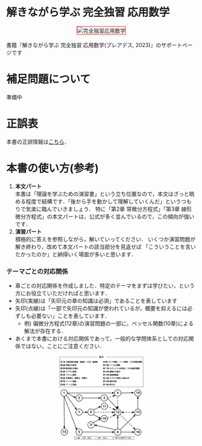 # 解きながら学ぶ 完全独習 応用数学
<div align="center">
<kbd><img src="./other/カバー表紙デザイン.png" alt="完全独習応用数学" title="完全独習応用数学" width="45%" border="5" style="border: 1px red solid;"></kbd>
</div>
<br>
書籍『解きながら学ぶ  完全独習 応用数学(プレアデス, 2023)』のサポートページです

# 補足問題について
準備中

# 正誤表
本書の正誤情報は[こちら](https://github.com/sol-sun/advanced_mathematics/blob/main/eratta.md)．

# 本書の使い方(参考)
1. **本文パート**<br>
本書は「理論を学ぶための演習書」という立ち位置なので，本文はざっと眺める程度で結構です．「後から手を動かして理解していくんだ」というつもりで気楽に臨んでいきましょう．
特に「第2章 常微分方程式」「第3章 線形微分方程式」の本文パートは，公式が多く並んでいるので，この傾向が強いです．
2. **演習パート**<br>
積極的に答えを参照しながら，解いていってください．
いくつか演習問題が解き終わり，改めて本文パートの該当部分を見返せば
「こういうことを言いたかったのか」と納得いく場面が多いと思います．

### テーマごとの対応関係
- 章ごとの対応関係を作成しました．特定のテーマをまずは学びたい，という方にお役立ていただければと思います．
- 矢印(実線)は「矢印元の章の知識は必須」であることを表しています
- 矢印(点線)は「一部で矢印元の知識が使われているが，概要を抑えるには必ずしも必要ない」ことを表しています．
   - 例) 偏微分方程式(12章)の演習問題の一部に，ベッセル関数(10章)による解法が存在する．
- あくまで本書における対応関係であって，一般的な学問体系としての対応関係ではない，ことにご注意ください．

<p>
<div align="center">
<img src="https://github.com/sol-sun/advanced_mathematics/blob/main/other/目次.png" width="45%">
</div>
<div align="center">
<img src="https://github.com/sol-sun/advanced_mathematics/blob/main/other/対応図.png" width="45%">
</div>
</p>
